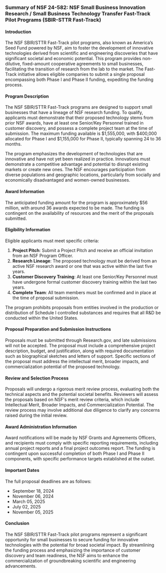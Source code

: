 ### Summary of NSF 24-582: NSF Small Business Innovation Research / Small Business Technology Transfer Fast-Track Pilot Programs (SBIR-STTR Fast-Track)

#### Introduction
The NSF SBIR/STTR Fast-Track pilot programs, also known as America’s Seed Fund powered by NSF, aim to foster the development of innovative technologies derived from scientific and engineering discoveries that have significant societal and economic potential. This program provides non-dilutive, fixed-amount cooperative agreements to small businesses, facilitating the transition of research from the lab to the market. The Fast-Track initiative allows eligible companies to submit a single proposal encompassing both Phase I and Phase II funding, expediting the funding process.

#### Program Description
The NSF SBIR/STTR Fast-Track programs are designed to support small businesses that have a lineage of NSF research funding. To qualify, applicants must demonstrate that their proposed technology stems from prior NSF awards, have at least one Senior/Key Personnel trained in customer discovery, and possess a complete project team at the time of submission. The maximum funding available is $1,555,000, with $400,000 allocated for Phase I and $1,155,000 for Phase II, typically spanning 24 to 36 months.

The program emphasizes the development of technologies that are innovative and have not yet been realized in practice. Innovations must demonstrate a competitive advantage and potential to disrupt existing markets or create new ones. The NSF encourages participation from diverse populations and geographic locations, particularly from socially and economically disadvantaged and women-owned businesses.

#### Award Information
The anticipated funding amount for the program is approximately $56 million, with around 36 awards expected to be made. The funding is contingent on the availability of resources and the merit of the proposals submitted. 

#### Eligibility Information
Eligible applicants must meet specific criteria:
1. **Project Pitch**: Submit a Project Pitch and receive an official invitation from an NSF Program Officer.
2. **Research Lineage**: The proposed technology must be derived from an active NSF research award or one that was active within the last five years.
3. **Customer Discovery Training**: At least one Senior/Key Personnel must have undergone formal customer discovery training within the last two years.
4. **Complete Team**: All team members must be confirmed and in place at the time of proposal submission.

The program prohibits proposals from entities involved in the production or distribution of Schedule I controlled substances and requires that all R&D be conducted within the United States.

#### Proposal Preparation and Submission Instructions
Proposals must be submitted through Research.gov, and late submissions will not be accepted. The proposal must include a comprehensive project description, budget, and justification, along with required documentation such as biographical sketches and letters of support. Specific sections of the proposal must address the intellectual merit, broader impacts, and commercialization potential of the proposed technology.

#### Review and Selection Process
Proposals will undergo a rigorous merit review process, evaluating both the technical aspects and the potential societal benefits. Reviewers will assess the proposals based on NSF's merit review criteria, which include Intellectual Merit, Broader Impacts, and Commercialization Potential. The review process may involve additional due diligence to clarify any concerns raised during the initial review.

#### Award Administration Information
Award notifications will be made by NSF Grants and Agreements Officers, and recipients must comply with specific reporting requirements, including annual project reports and a final project outcomes report. The funding is contingent upon successful completion of both Phase I and Phase II components, with specific performance targets established at the outset.

#### Important Dates
The full proposal deadlines are as follows:
- September 18, 2024
- November 06, 2024
- March 05, 2025
- July 02, 2025
- November 05, 2025

#### Conclusion
The NSF SBIR/STTR Fast-Track pilot programs represent a significant opportunity for small businesses to secure funding for innovative technologies with the potential for broad societal impact. By streamlining the funding process and emphasizing the importance of customer discovery and team readiness, the NSF aims to enhance the commercialization of groundbreaking scientific and engineering advancements.